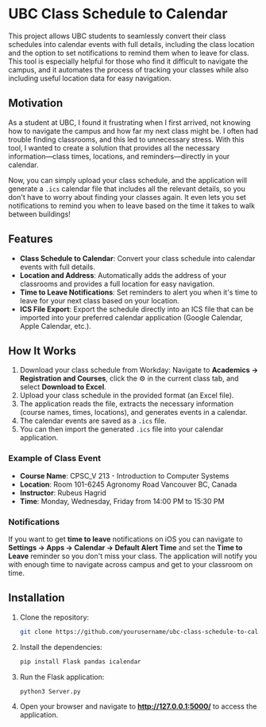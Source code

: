 # UBC Class Schedule to Calendar

This project allows UBC students to seamlessly convert their class schedules into calendar events with full details, including the class location and the option to set notifications to remind them when to leave for class. This tool is especially helpful for those who find it difficult to navigate the campus, and it automates the process of tracking your classes while also including useful location data for easy navigation.

## Motivation

As a student at UBC, I found it frustrating when I first arrived, not knowing how to navigate the campus and how far my next class might be. I often had trouble finding classrooms, and this led to unnecessary stress. With this tool, I wanted to create a solution that provides all the necessary information—class times, locations, and reminders—directly in your calendar.

Now, you can simply upload your class schedule, and the application will generate a `.ics` calendar file that includes all the relevant details, so you don't have to worry about finding your classes again. It even lets you set notifications to remind you when to leave based on the time it takes to walk between buildings!

## Features

- **Class Schedule to Calendar**: Convert your class schedule into calendar events with full details.
- **Location and Address**: Automatically adds the address of your classrooms and provides a full location for easy navigation.
- **Time to Leave Notifications**: Set reminders to alert you when it's time to leave for your next class based on your location.
- **ICS File Export**: Export the schedule directly into an ICS file that can be imported into your preferred calendar application (Google Calendar, Apple Calendar, etc.).

## How It Works

1. Download your class schedule from Workday: Navigate to **Academics -> Registration and Courses**, click the ⚙️ in the current class tab, and select **Download to Excel**.
2. Upload your class schedule in the provided format (an Excel file).
3. The application reads the file, extracts the necessary information (course names, times, locations), and generates events in a calendar.
4. The calendar events are saved as a `.ics` file.
5. You can then import the generated `.ics` file into your calendar application.

### Example of Class Event

- **Course Name**: CPSC_V 213 - Introduction to Computer Systems
- **Location**: Room 101-6245 Agronomy Road Vancouver BC, Canada
- **Instructor**: Rubeus Hagrid
- **Time**: Monday, Wednesday, Friday from 14:00 PM to 15:30 PM

### Notifications
If you want to get **time to leave** notifications on iOS you can navigate to **Settings -> Apps -> Calendar -> Default Alert Time** and set the **Time to Leave** reminder so you don't miss your class. The application will notify you with enough time to navigate across campus and get to your classroom on time.

## Installation

1. Clone the repository:
   ```bash
   git clone https://github.com/yourusername/ubc-class-schedule-to-calendar.git
   ```

2. Install the dependencies:
    ```bash
    pip install Flask pandas icalendar
    ```

3. Run the Flask application:
    ```bash
    python3 Server.py
    ```

4. Open your browser and navigate to **http://127.0.0.1:5000/** to access the application.